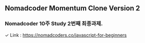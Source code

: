 ## Nomadcoder Momentum Clone Version 2

### Nomadcoder 10주 Study 2번째 최종과제.

✓ Link : https://nomadcoders.co/javascript-for-beginners

